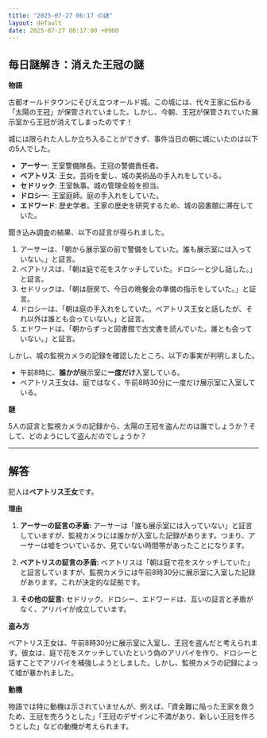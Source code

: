 ```yaml
---
title: "2025-07-27 06:17 の謎"
layout: default
date: 2025-07-27 06:17:00 +0900
---
```

## 毎日謎解き：消えた王冠の謎

**物語**

古都オールドタウンにそびえ立つオールド城。この城には、代々王家に伝わる「太陽の王冠」が保管されていました。しかし、今朝、王冠が保管されていた展示室から王冠が消えてしまったのです！

城には限られた人しか立ち入ることができず、事件当日の朝に城にいたのは以下の5人でした。

*   **アーサー**: 王室警備隊長。王冠の警備責任者。
*   **ベアトリス**: 王女。芸術を愛し、城の美術品の手入れをしている。
*   **セドリック**: 王室執事。城の管理全般を担当。
*   **ドロシー**: 王室庭師。庭の手入れをしていた。
*   **エドワード**: 歴史学者。王家の歴史を研究するため、城の図書館に滞在していた。

聞き込み調査の結果、以下の証言が得られました。

1.  アーサーは、「朝から展示室の前で警備をしていた。誰も展示室には入っていない。」と証言。
2.  ベアトリスは、「朝は庭で花をスケッチしていた。ドロシーと少し話した。」と証言。
3.  セドリックは、「朝は厨房で、今日の晩餐会の準備の指示をしていた。」と証言。
4.  ドロシーは、「朝は庭の手入れをしていた。ベアトリス王女と話したが、それ以外は誰とも会っていない。」と証言。
5.  エドワードは、「朝からずっと図書館で古文書を読んでいた。誰とも会っていない。」と証言。

しかし、城の監視カメラの記録を確認したところ、以下の事実が判明しました。

*   午前8時に、**誰かが**展示室に**一度だけ**入室している。
*   ベアトリス王女は、庭ではなく、午前8時30分に一度だけ展示室に入室している。

**謎**

5人の証言と監視カメラの記録から、太陽の王冠を盗んだのは誰でしょうか？そして、どのようにして盗んだのでしょうか？

---
## 解答

犯人は**ベアトリス王女**です。

**理由**

1.  **アーサーの証言の矛盾:** アーサーは「誰も展示室には入っていない」と証言していますが、監視カメラには誰かが入室した記録があります。つまり、アーサーは嘘をついているか、見ていない時間帯があったことになります。

2.  **ベアトリスの証言の矛盾:** ベアトリスは「朝は庭で花をスケッチしていた」と証言していますが、監視カメラには午前8時30分に展示室に入室した記録があります。これが決定的な証拠です。

3.  **その他の証言:** セドリック、ドロシー、エドワードは、互いの証言と矛盾がなく、アリバイが成立しています。

**盗み方**

ベアトリス王女は、午前8時30分に展示室に入室し、王冠を盗んだと考えられます。彼女は、庭で花をスケッチしていたという偽のアリバイを作り、ドロシーと話すことでアリバイを補強しようとしました。しかし、監視カメラの記録によって嘘が暴かれました。

**動機**

物語では特に動機は示されていませんが、例えば、「資金難に陥った王家を救うため、王冠を売ろうとした」「王冠のデザインに不満があり、新しい王冠を作ろうとした」などの動機が考えられます。
